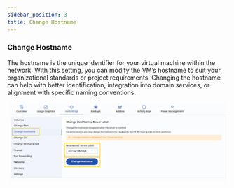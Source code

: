 ```yaml
---
sidebar_position: 3
title: Change Hostname
---
```


### **Change Hostname**

The hostname is the unique identifier for your virtual machine within the network. With this setting, you can modify the VM’s hostname to suit your organizational standards or project requirements. Changing the hostname can help with better identification, integration into domain services, or alignment with specific naming conventions.

![alt text](../images/stackconsole-vm-settings-change-hostname.png)